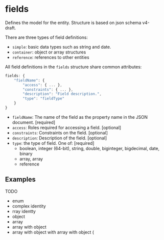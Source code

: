 # fields
Defines the model for the entity.  Structure is based on json schema v4-draft.

There are three types of field definitions:
* `simple`: basic data types such as string and date.
* `container`: object or array structures
* `reference`: references to other entities

All field definitions in the `fields` structure share common attributes:

```javascript
fields: {
    "fieldName": {
        "access": { ... },
        "constraints": { ... },
        "description": "Field description.",
        "type": "fieldType"
    }
}
```

* `fieldName`: The name of the field as the property name in the JSON document. [required]
* `access`: Roles required for accessing a field. [optional]
* `constraints`: Constraints on the field. [optional]
* `description`: Description of the field. [optional]
* `type`: the type of field. One of: [required]
    * boolean, integer (64-bit), string, double, biginteger, bigdecimal, date, binary
    * array, array
    * reference


## Examples

TODO
* enum
* complex identity
* rray identty
* object
* array
* array with object
* array with object with array with object (

